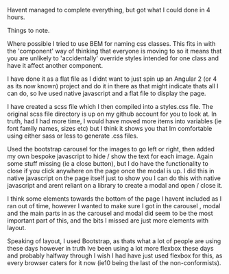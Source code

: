 Havent managed to complete everything, but got what I could done in 4 hours. 

Things to note.

Where possible I tried to use BEM for naming css classes. This fits in with the 'component' way of thinking that everyone is moving to so it means that you are unlikely to 'accidentally' override styles intended for one class and have it affect another component.

I have done it as a flat file as I didnt want to just spin up an Angular 2 (or 4 as its now known) project and do it in there as that might indicate thats all I can do, so Ive used native javascript and a flat file to display the page.

I have created a scss file which I then compiled into a styles.css file. The original scss file directory is up on my github account for you to look at. In truth, had I had more time, I would have moved more items into variables (ie font family names, sizes etc) but I think it shows you that Im comfortable using either sass or less to generate .css files.

Used the bootstrap carousel for the images to go left or right, then added my own bespoke javascript to hide / show the text for each image. Again some stuff missing (ie a close button), but I do have the functionality to close if you click anywhere on the page once the modal is up. I did this in native javascript on the page itself just to show you I can do this with native javascript and arent reliant on a library to create a modal and open / close it.

I think some elements towards the bottom of the page I havent included as I ran out of time, however I wanted to make sure I got in the carousel , modal and the main parts in as the carousel and modal did seem to be the most important part of this, and the bits I missed are just more elements with layout.

Speaking of layout, I used Bootstrap, as thats what a lot of people are using these days however in truth Ive been using a lot more flexbox these days and probably halfway through I wish I had have just used flexbox for this, as every browser caters for it now (ie10 being the last of the non-conformists). 

